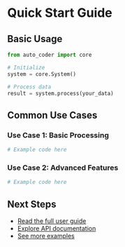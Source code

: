 # Quick Start Guide

## Basic Usage

```python
from auto_coder import core

# Initialize
system = core.System()

# Process data
result = system.process(your_data)
```

## Common Use Cases

### Use Case 1: Basic Processing

```python
# Example code here
```

### Use Case 2: Advanced Features

```python
# Example code here
```

## Next Steps

- [Read the full user guide](../guide/basic-usage.md)
- [Explore API documentation](../api/core.md)
- [See more examples](../examples/basic.md)
